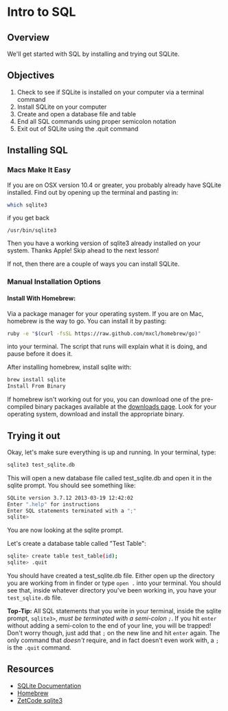 # Intro to SQL

## Overview

We'll get started with SQL by installing and trying out SQLite. 

## Objectives

1. Check to see if SQLite is installed on your computer via a terminal command
2. Install SQLite on your computer
3. Create and open a database file and table 
4. End all SQL commands using proper semicolon notation
5. Exit out of SQLite using the .quit command

## Installing SQL

### Macs Make It Easy

If you are on OSX version 10.4 or greater, you probably already have SQLite installed. Find out by opening up the terminal and pasting in:

```bash
which sqlite3
```

if you get back

`/usr/bin/sqlite3`

Then you have a working version of sqlite3 already installed on your system. Thanks Apple! Skip ahead to the next lesson!

If not, then there are a couple of ways you can install SQLite.

### Manual Installation Options

#### Install With Homebrew:

Via a package manager for your operating system. If you are on Mac, homebrew is the way to go. You can install it by pasting:

```bash
ruby -e "$(curl -fsSL https://raw.github.com/mxcl/homebrew/go)"
```

into your terminal. The script that runs will explain what it is doing, and pause before it does it.

After installing homebrew, install sqlite with:

```bash
brew install sqlite
Install From Binary
```

If homebrew isn't working out for you, you can download one of the pre-compiled binary packages available at the [downloads page](http://www.sqlite.org/download.html). Look for your operating system, download and install the appropriate binary.

## Trying it out

Okay, let's make sure everything is up and running. In your terminal, type:

```bash
sqlite3 test_sqlite.db
```

This will open a new database file called test_sqlite.db and open it in the sqlite prompt. You should see something like:

```bash
SQLite version 3.7.12 2013-03-19 12:42:02
Enter ".help" for instructions
Enter SQL statements terminated with a ";"
sqlite>
```

You are now looking at the sqlite prompt.

Let's create a database table called "Test Table":

```bash
sqlite> create table test_table(id);
sqlite> .quit
```

You should have created a test_sqlite.db file. Either open up the directory you are working from in finder or type `open .` into your terminal. You should see that, inside whatever directory you've been working in, you have your `test_sqlite.db` file. 

**Top-Tip:** All SQL statements that you write in your terminal, inside the sqlite prompt, `sqlite3>`, *must be terminated with a semi-colon `;`*. If you hit `enter` without adding a semi-colon to the end of your line, you will be trapped! Don't worry though, just add that `;` on the new line and hit `enter` again. The only command that *doesn't* require, and in fact doesn't even work with, a `;` is the `.quit` command.

## Resources

- [SQLite Documentation](http://www.sqlite.org/docs.html)
- [Homebrew](http://mxcl.github.com/homebrew/)
- [ZetCode sqlite3](http://zetcode.com/db/sqlite/)

